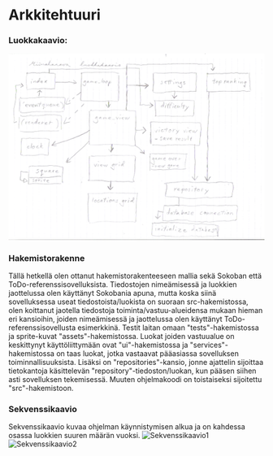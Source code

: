 # Arkkitehtuuri

### Luokkakaavio: 
![luokkakaavio](./kuvat/luokkakaavio_ot_harjoitustyo.png)
 
### Hakemistorakenne
Tällä hetkellä olen ottanut hakemistorakenteeseen mallia sekä Sokoban että ToDo-referenssisovelluksista. Tiedostojen nimeämisessä ja luokkien jaottelussa olen käyttänyt Sokobania apuna, mutta koska siinä sovelluksessa useat tiedostoista/luokista on suoraan src-hakemistossa, olen koittanut jaotella tiedostoja toiminta/vastuu-alueidensa mukaan hieman eri kansioihin, joiden nimeämisessä ja jaottelussa olen käyttänyt ToDo-referenssisovellusta esimerkkinä. Testit laitan omaan "tests"-hakemistossa ja sprite-kuvat "assets"-hakemistossa. Luokat joiden vastuualue on keskittynyt käyttöliittymään ovat "ui"-hakemistossa ja "services"-hakemistossa on taas luokat, jotka vastaavat pääasiassa sovelluksen toiminnallisuuksista. Lisäksi on "repositories"-kansio, jonne ajattelin sijoittaa tietokantoja käsittelevän "repository"-tiedoston/luokan, kun pääsen siihen asti sovelluksen tekemisessä. Muuten ohjelmakoodi on toistaiseksi sijoitettu "src"-hakemistoon.

### Sekvenssikaavio
Sekvenssikaavio kuvaa ohjelman käynnistymisen alkua ja on kahdessa osassa luokkien suuren määrän vuoksi.
![Sekvenssikaavio1](.kuvat/sekvenssikaavio_ot_harjoitustyo_viikko5_1.png)
![Sekvenssikaavio2](.kuvat/sekvenssikaavio_ot_harjoitustyo_viikko5_2.png)

